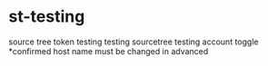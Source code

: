 # st-testing
source tree token testing
testing sourcetree
testing account toggle
*confirmed host name must be changed in advanced